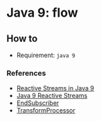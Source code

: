 # Java 9: flow

## How to

- Requirement: `java 9`

### References

- [Reactive Streams in Java 9](https://dzone.com/articles/reactive-streams-in-java-9)
- [Java 9 Reactive Streams](http://www.baeldung.com/java-9-reactive-streams)
- [EndSubscriber](https://github.com/eugenp/tutorials/blob/master/core-java-9/src/main/java/com/baeldung/java9/streams.reactive/EndSubscriber.java)
- [TransformProcessor](https://github.com/eugenp/tutorials/blob/master/core-java-9/src/main/java/com/baeldung/java9/streams.reactive/TransformProcessor.java)
